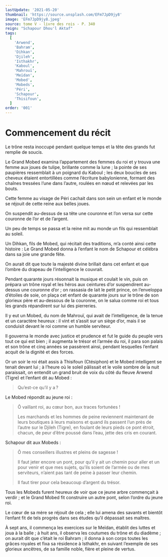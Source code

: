 ```yaml
---
lastUpdate: '2021-05-20'
thumbnail: 'https://source.unsplash.com/EFm7JpD9jy8'
image: 'EFm7JpD9jy8.jpeg'
source: tome V - livre des rois - P. 340
reign: "Schapour Dhou'l Aktaf"
tags:
  [
    'Arwend',
    'Bahram',
    'Dihkan',
    'Djileh',
    'Isthakhr',
    'Kaboul',
    'Mahrouï',
    'Meïdan',
    'Mobed',
    'Mobeds',
    'Péri',
    'Schapour',
    'Thisifoun',
  ]
order: '001'
---
```


# Commencement du récit

Le trône resta inoccupé pendant quelque temps et la tête des grands fut remplie de soucis.

Le Grand Mobed examina l’appartement des femmes du roi et y trouva une femme aux joues de tulipe, brillante comme la lune ; la pointe de ses paupières ressemblait à un poignard du Kaboul ; les deux boucles de ses cheveux étaient entortillées comme l’écriture babylonienne, formant des chaînes tressées l’une dans l’autre, roulées en nœud et relevées par les bouts.

Cette femme au visage de Péri cachait dans son sein un enfant et le monde se réjouit de cette reine aux belles joues.

On suspendit au-dessus de sa tête une couronne et l’on versa sur cette couronne de l’or et de l’argent.

Un peu de temps se passa et la reine mit au monde un fils qui ressemblait au soleil.

Un Dihkan, fils de Mobed, qui récitait des traditions, m’a conté ainsi cette histoire : Le Grand Mobed donna à l’enfant le nom de Schapour et célébra dans sa joie une grande fête.

On aurait dit que toute la majesté divine brillait dans cet enfant et que l’ombre du drapeau de l’intelligence le couvrait.

Pendant quarante jours résonnait la musique et coulait le vin, puis on prépara un trône royal et les héros aux ceintures d’or suspendirent au-dessus une couronne d’or ; on rassasia de lait le petit prince, on l’enveloppa d’étoiles de soie, on plaça cet enfant de quarante jours sur le trône de son glorieux père et au-dessous de la couronne, on le salua comme roi et tous les grands répandirent sur lui des pierreries.

Il y eut un Mobed, du nom de Mahrouï, qui avait de l’intelligence, de la tenue et un caractère heureux : il vint et s’assit sur un siège d’or, mais il se conduisit devant le roi comme un humble serviteur.

Il gouverna le monde avec justice et prudence et fut le guide du peuple vers tout ce qui est bien ; il augmenta le trésor et l’armée du roi, il para son palais et son trône et cinq années se passèrent ainsi, pendant lesquelles l’enfant acquit de la dignité et des forces.

Or un soir le roi était assis à Thisifoun (Ctésiphon) et le Mobed intelligent se tenait devant lui ; à l’heure où le soleil pâlissait et le voile sombre de la nuit paraissait, on entendit un grand bruit de voix du côté du fleuve Arwend (Tigre) et l’enfant dit au Mobed :

> Qu’est-ce qu’il y a ?

Le Mobed répondit au jeune roi :

> Ô vaillant roi, au cœur bon, aux traces fortunées !
>
> Les marchands et les hommes de peine reviennent maintenant de leurs boutiques à leurs maisons et quand ils passent l’un près de l’autre sur le Djileh (Tigre), en foulant de leurs pieds ce pont étroit, chacun, de peur d’être poussé dans l’eau, jette des cris en courant.

Schapour dit aux Mobeds :

> Ô mes conseillers illustres et pleins de sagesse !
>
> Il faut jeter encore un pont, pour qu’il y ait un chemin pour aller et un pour venir et que mes sujets, qu’ils soient de l’armée ou de mes serviteurs, n’aient pas tant de peine à passer leur chemin.
>
> Il faut tirer pour cela beaucoup d’argent du trésor.

Tous les Mobeds furent heureux de voir que ce jeune arbre commençait à verdir ; et le Grand Mobed fit construire un autre pont, selon l’ordre du jeune roi.

Le cœur de sa mère se réjouit de cela ; elle lui amena des savants et bientôt l’enfant fit de tels progrès dans ses études qu’il dépassait ses maîtres.

À sept ans, il commença les exercices sur le Meïdan, établit des luttes et joua à la balle ; à huit ans, il observa les coutumes du trône et du diadème ; on aurait dit que c’était le roi Bahram ; il donna à son corps toutes les grâces royales et fixa sa résidence à Isthakhr, en suivant l’exemple de ses glorieux ancêtres, de sa famille noble, fière et pleine de vertus.
